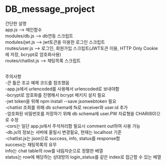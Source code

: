 # DB_message_project
간단한 설명<br>
app.js --> 메인함수<br>
modules/db.js --> db연동 스크립트<br>
modules/jwt.js --> jwt토큰을 이용한 로그인 스크립트<br>
routes/user.js --> 로그인, 회원가입 스크립트(JWT토큰 이용, HTTP Only Cookie에 저장, bcrypt로 암호화사용)<br>
routes/chatlist.js --> 채팅목록 스크립트<br><br>

주의사항<br>
-큰 틀은 조교 예제 코드를 참조했음<br>
-app.js에서 urlencoded를 사용해서 urlencoded로 보내야함<br>
-bcrypt로 암호화를 진행해서 bcrypt 패키지 설치 필요<br>
-jwt token을 위해 npm install --save jsonwebtoken 필요<br>
-chatlist 조회를 위해 db schema에 fk로 receiver와 user.id 추가<br>
-암호화된 비밀번호를 저장하기 위해 db schema에 user.PW 자료형을 CHAR(60)으로 수정<br>
-cors는 일단 app.js에서 주석처리함 필요시 comment out하여 사용 가능<br>
-db.js의 정보는 서버에 올릴시 변경필요, 현재는 localhost 기준<br>
-chatlist.js는 json으로 success, info, status를 response함<br>
success는 채팅목록의 유무<br>
info는 chat table의 row를 내림차순으로 정렬한 배열<br>
status는 row에 해당하는 상대방의 login_status를 같은 index로 접근할 수 있는 배열
